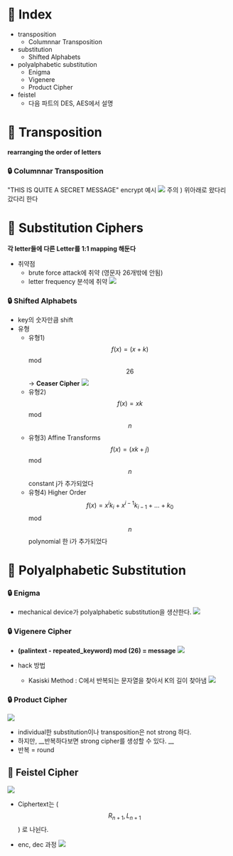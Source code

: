 # 📔 Index
- transposition
  - Columnnar Transposition
- substitution
  - Shifted Alphabets
- polyalphabetic substitution
  - Enigma
  - Vigenere
  - Product Cipher
- feistel
  - 다음 파트의 DES, AES에서 설명


# 🦋 Transposition
__rearranging the order of letters__
### 🔒 Columnnar Transposition
"THIS IS QUITE A SECRET MESSAGE" encrypt 예시
![](https://images.velog.io/images/yesterdaykite/post/a29852cd-1b55-477f-84a9-d89d2b4ecc4a/image.png)
주의 ) 위아래로 왔다리갔다리 한다

# 🦋 Substitution Ciphers
__각 letter들에 다른 Letter를 1:1 mapping 해둔다__
- 취약점
  - brute force attack에 취약 (영문자 26개밖에 안됨)
  - letter frequency 분석에 취약
  ![](https://images.velog.io/images/yesterdaykite/post/e11e5de0-3689-4dc3-9d11-64f3979853eb/image.png)

### 🔒 Shifted Alphabets
- key의 숫자만큼 shift
- 유형
  - 유형1) $$f(x)=(x+k)$$ mod $$26$$ -> __Ceaser Cipher__
    ![](https://images.velog.io/images/yesterdaykite/post/c8fa23b0-f58e-462b-84cb-5ea686c132e1/image.png)
  - 유형2) $$f(x)=xk$$ mod $$n$$
  - 유형3) Affine Transforms $$f(x)=(xk+j)$$ mod $$n$$
  constant j가 추가되었다
  - 유형4) Higher Order $$f(x)=x^ik_i+x^{i-1}k_{i-1}+...+k_0$$ mod $$n$$
  polynomial 한 i가 추가되었다

# 🦋 Polyalphabetic Substitution

### 🔒 Enigma
- mechanical device가 polyalphabetic substitution을 생산한다.
![](https://images.velog.io/images/yesterdaykite/post/44fe9205-697a-42f1-b026-8e7baa6a5798/image.png)


### 🔒 Vigenere Cipher

- **(palintext - repeated_keyword) mod (26) = message**
  ![](https://images.velog.io/images/yesterdaykite/post/95a1f814-8644-468c-9acd-f2b6c674b4c7/image.png)

- hack 방법
  - Kasiski Method : C에서 반복되는 문자열을 찾아서 K의 길이 찾아냄
  ![](https://images.velog.io/images/yesterdaykite/post/00c1237e-4c2c-49a4-aa0d-cd5a8a7daff7/image.png)


### 🔒 Product Cipher
![](https://images.velog.io/images/yesterdaykite/post/8be878bd-a554-44f7-8617-b8e7c7e466e7/image.png)
- individual한 substitution이나 transposition은 not strong 하다.
- 하지만, __반복하다보면 strong cipher를 생성할 수 있다. __
- 반복 = round


## 🦋 Feistel Cipher
![](https://images.velog.io/images/yesterdaykite/post/277ca8a0-b5dc-4ff9-bfa8-2772340ffa60/image.png)

- Ciphertext는 ($$R_{n+1}, L_{n+1}$$) 로 나뉜다.

- enc, dec 과정
  ![](https://images.velog.io/images/yesterdaykite/post/0982dcd2-dc0e-45e5-9f73-c7b19fce7b78/image.png)
